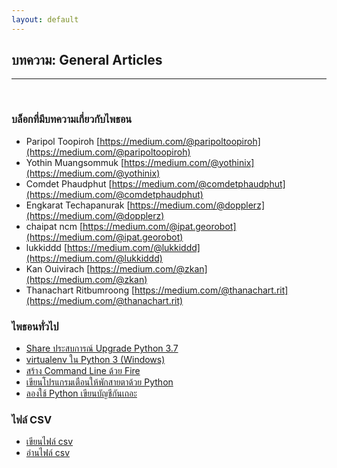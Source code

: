 ```yaml
---
layout: default
---
```


## บทความ: General Articles

---

<br>

### บล็อกที่มีบทความเกี่ยวกับไพธอน

- Paripol Toopiroh [https://medium.com/@paripoltoopiroh](https://medium.com/@paripoltoopiroh)
- Yothin Muangsommuk [https://medium.com/@yothinix](https://medium.com/@yothinix)
- Comdet Phaudphut [https://medium.com/@comdetphaudphut](https://medium.com/@comdetphaudphut)
- Engkarat Techapanurak [https://medium.com/@dopplerz](https://medium.com/@dopplerz)
- chaipat ncm [https://medium.com/@ipat.georobot](https://medium.com/@ipat.georobot)
- lukkiddd [https://medium.com/@lukkiddd](https://medium.com/@lukkiddd)
- Kan Ouivirach [https://medium.com/@zkan](https://medium.com/@zkan)
- Thanachart Ritbumroong [https://medium.com/@thanachart.rit](https://medium.com/@thanachart.rit)

### ไพธอนทั่วไป

- [Share ประสบการณ์ Upgrade Python 3.7][exp-upgrade-python37]
- [virtualenv ใน Python 3 (Windows)][nonthakon-virtualenv-python3-windows]
- [สร้าง Command Line ด้วย Fire][nonthakon-create-command-line-fire]
- [เขียนโปรแกรมเตือนให้พักสายตาด้วย Python][nonthakon-sleep-time]
- [ลองใช้ Python เขียนบัญชีกันเถอะ][nonthakon-pyaccounting]

[exp-upgrade-python37]: https://medium.com/prontotools/share-%E0%B8%9B%E0%B8%A3%E0%B8%B0%E0%B8%AA%E0%B8%9A%E0%B8%81%E0%B8%B2%E0%B8%A3%E0%B8%93%E0%B9%8C-upgrade-python-3-7-3f27300d966d
[nonthakon-virtualenv-python3-windows]: https://medium.com/@nonthakon/virtualenv-%E0%B9%83%E0%B8%99-python-3-windows-10d3dd89a0a7
[nonthakon-create-command-line-fire]: https://medium.com/@nonthakon/python-%E0%B8%AA%E0%B8%A3%E0%B9%89%E0%B8%B2%E0%B8%87-command-line-%E0%B8%94%E0%B9%89%E0%B8%A7%E0%B8%A2-fire-105fa4229e29
[nonthakon-sleep-time]: https://medium.com/@nonthakon/%E0%B9%80%E0%B8%82%E0%B8%B5%E0%B8%A2%E0%B8%99%E0%B9%82%E0%B8%9B%E0%B8%A3%E0%B9%81%E0%B8%81%E0%B8%A3%E0%B8%A1%E0%B9%80%E0%B8%95%E0%B8%B7%E0%B8%AD%E0%B8%99%E0%B9%83%E0%B8%AB%E0%B9%89%E0%B8%9E%E0%B8%B1%E0%B8%81%E0%B8%AA%E0%B8%B2%E0%B8%A2%E0%B8%95%E0%B8%B2%E0%B8%94%E0%B9%89%E0%B8%A7%E0%B8%A2-python-6f61d9f56cf7
[nonthakon-pyaccounting]: https://medium.com/@nonthakon/%E0%B8%A5%E0%B8%AD%E0%B8%87%E0%B9%83%E0%B8%8A%E0%B9%89-python-%E0%B9%80%E0%B8%82%E0%B8%B5%E0%B8%A2%E0%B8%99%E0%B8%9A%E0%B8%B1%E0%B8%8D%E0%B8%8A%E0%B8%B5%E0%B8%81%E0%B8%B1%E0%B8%99%E0%B9%80%E0%B8%96%E0%B8%AD%E0%B8%B0-d520d0201d65

### ไฟล์ CSV

- [เขียนไฟล์ csv][nonthakon-write-csv]
- [อ่านไฟล์ csv][nonthakon-read-csv]

[nonthakon-write-csv]: https://medium.com/@nonthakon/python-%E0%B9%80%E0%B8%82%E0%B8%B5%E0%B8%A2%E0%B8%99%E0%B9%84%E0%B8%9F%E0%B8%A5%E0%B9%8C-csv-453adf8196c3
[nonthakon-read-csv]: https://medium.com/@nonthakon/python-%E0%B8%AD%E0%B9%88%E0%B8%B2%E0%B8%99%E0%B9%84%E0%B8%9F%E0%B8%A5%E0%B9%8C-csv-b5db335b1985
